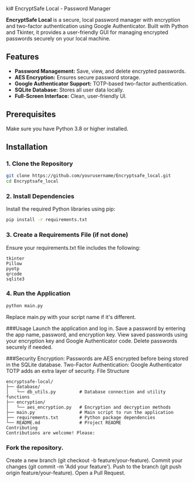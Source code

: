 ki# EncryptSafe Local - Password Manager

**EncryptSafe Local** is a secure, local password manager with encryption and two-factor authentication using Google Authenticator. Built with Python and Tkinter, it provides a user-friendly GUI for managing encrypted passwords securely on your local machine.

## Features
- **Password Management:** Save, view, and delete encrypted passwords.
- **AES Encryption:** Ensures secure password storage.
- **Google Authenticator Support:** TOTP-based two-factor authentication.
- **SQLite Database:** Stores all user data locally.
- **Full-Screen Interface:** Clean, user-friendly UI.

## Prerequisites
Make sure you have Python 3.8 or higher installed.

## Installation

### 1. Clone the Repository
```bash
git clone https://github.com/yourusername/Encryptsafe_local.git
cd Encryptsafe_local
```
### 2. Install Dependencies
Install the required Python libraries using pip:

```bash
pip install -r requirements.txt
```
### 3. Create a Requirements File (if not done)
Ensure your requirements.txt file includes the following:

```
tkinter
Pillow
pyotp
qrcode
sqlite3
```
### 4. Run the Application
```bash
python main.py
```
Replace main.py with your script name if it's different.

###Usage
Launch the application and log in.
Save a password by entering the app name, password, and encryption key.
View saved passwords using your encryption key and Google Authenticator code.
Delete passwords securely if needed.

###Security
Encryption: Passwords are AES encrypted before being stored in the SQLite database.
Two-Factor Authentication: Google Authenticator TOTP adds an extra layer of security.
File Structure
```
encryptsafe-local/
├── database/
│   └── db_utils.py         # Database connection and utility functions
├── encryption/
│   └── aes_encryption.py   # Encryption and decryption methods
├── main.py                 # Main script to run the application
├── requirements.txt        # Python package dependencies
└── README.md               # Project README
Contributing
Contributions are welcome! Please:
```
### Fork the repository.
Create a new branch (git checkout -b feature/your-feature).
Commit your changes (git commit -m 'Add your feature').
Push to the branch (git push origin feature/your-feature).
Open a Pull Request.


